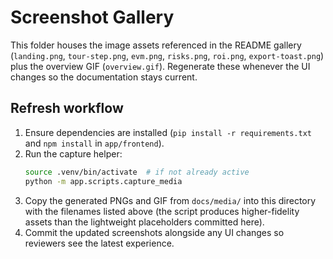 # Screenshot Gallery

This folder houses the image assets referenced in the README gallery (`landing.png`, `tour-step.png`, `evm.png`, `risks.png`, `roi.png`, `export-toast.png`) plus the overview GIF (`overview.gif`). Regenerate these whenever the UI changes so the documentation stays current.

## Refresh workflow

1. Ensure dependencies are installed (`pip install -r requirements.txt` and `npm install` in `app/frontend`).
2. Run the capture helper:
   ```bash
   source .venv/bin/activate  # if not already active
   python -m app.scripts.capture_media
   ```
3. Copy the generated PNGs and GIF from `docs/media/` into this directory with the filenames listed above (the script produces higher-fidelity assets than the lightweight placeholders committed here).
4. Commit the updated screenshots alongside any UI changes so reviewers see the latest experience.
